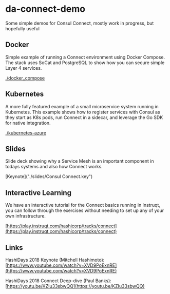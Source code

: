 # da-connect-demo
Some simple demos for Consul Connect, mostly work in progress, but hopefully useful

## Docker
Simple example of running a Connect environment using Docker Compose.  The stack uses SoCat and PostgreSQL to show how you can secure simple Layer 4 services.

[./docker_compose](./docker_compose)

## Kubernetes
A more fully featured example of a small microservice system running in Kubernetes.  This example shows how to register services with Consul as they start as K8s pods, run Connect in a sidecar, and leverage the Go SDK for native integration.


[./kubernetes-azure](./kubernetes-azure)

## Slides
Slide deck showing why a Service Mesh is an important component in todays systems and also how Connect works.

[Keynote]("./slides/Consul Connect.key")

## Interactive Learning
We have an interactive tutorial for the Connect basics running in Instruqt, you can follow through the exercises without needing to set up any of your own infrastructure.

[https://play.instruqt.com/hashicorp/tracks/connect](https://play.instruqt.com/hashicorp/tracks/connect)

## Links

HashiDays 2018 Keynote (Mitchell Hashimoto):
[https://www.youtube.com/watch?v=XVD9PoExnRE](https://www.youtube.com/watch?v=XVD9PoExnRE)

HashiDays 2018 Connect Deep-dive (Paul Banks):
[https://youtu.be/KZIu33sbwQQ](https://youtu.be/KZIu33sbwQQ)

